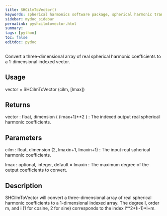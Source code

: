 ```yaml
---
title: SHCilmToVector()
keywords: spherical harmonics software package, spherical harmonic transform, legendre functions, multitaper spectral analysis, Python, gravity, magnetic field
sidebar: mydoc_sidebar
permalink: pyshcilmtovector.html
summary:
tags: [python]
toc: false
editdoc: pydoc
---
```


Convert a three-dimensional array of real spherical harmonic coefficients to a 1-dimensional indexed vector.

## Usage

vector = SHCilmToVector (cilm, [lmax])

## Returns

vector : float, dimension ( (lmax+1)\*\*2 )
:   The indexed output real spherical harmonic coefficients.

## Parameters

cilm : float, dimension (2, lmaxin+1, lmaxin+1)
:   The input real spherical harmonic coefficients.

lmax : optional, integer, default = lmaxin
:   The maximum degree of the output coefficients to convert.

## Description

SHCilmToVector will convert a three-dimensional array of real spherical harmonic coefficients to a 1-dimensional indexed array.  The degree l, order m, and i (1 for cosine, 2 for sine) corresponds to the index l\*\*2+(i-1)\*l+m.
